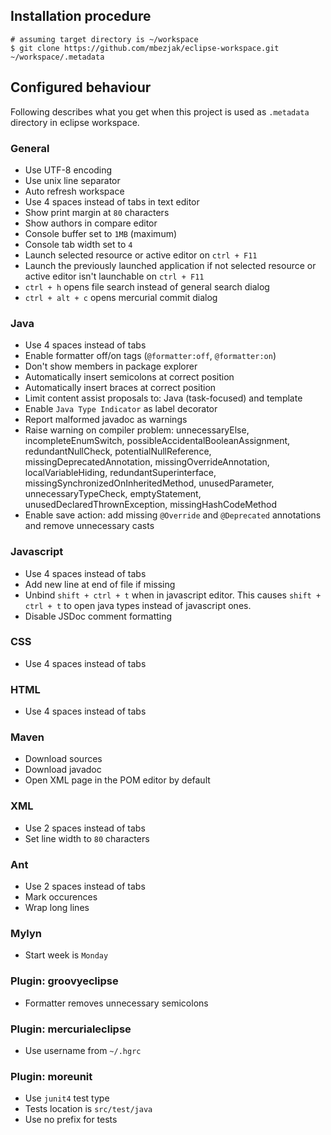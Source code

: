 ## Installation procedure

    # assuming target directory is ~/workspace
    $ git clone https://github.com/mbezjak/eclipse-workspace.git ~/workspace/.metadata

## Configured behaviour

Following describes what you get when this project is used as `.metadata`
directory in eclipse workspace.

### General

 * Use UTF-8 encoding
 * Use unix line separator
 * Auto refresh workspace
 * Use 4 spaces instead of tabs in text editor
 * Show print margin at `80` characters
 * Show authors in compare editor
 * Console buffer set to `1MB` (maximum)
 * Console tab width set to `4`
 * Launch selected resource or active editor on `ctrl + F11`
 * Launch the previously launched application if not selected resource or active
   editor isn't launchable on `ctrl + F11`
 * `ctrl + h` opens file search instead of general search dialog
 * `ctrl + alt + c` opens mercurial commit dialog

### Java

 * Use 4 spaces instead of tabs
 * Enable formatter off/on tags (`@formatter:off`, `@formatter:on`)
 * Don't show members in package explorer
 * Automatically insert semicolons at correct position
 * Automatically insert braces at correct position
 * Limit content assist proposals to: Java (task-focused) and template
 * Enable `Java Type Indicator` as label decorator
 * Report malformed javadoc as warnings
 * Raise warning on compiler problem: unnecessaryElse, incompleteEnumSwitch,
   possibleAccidentalBooleanAssignment, redundantNullCheck,
   potentialNullReference, missingDeprecatedAnnotation,
   missingOverrideAnnotation, localVariableHiding, redundantSuperinterface,
   missingSynchronizedOnInheritedMethod, unusedParameter, unnecessaryTypeCheck,
   emptyStatement, unusedDeclaredThrownException, missingHashCodeMethod
 * Enable save action: add missing `@Override` and `@Deprecated` annotations and
   remove unnecessary casts

### Javascript

 * Use 4 spaces instead of tabs
 * Add new line at end of file if missing
 * Unbind `shift + ctrl + t` when in javascript editor. This causes
   `shift + ctrl + t` to open java types instead of javascript ones.
 * Disable JSDoc comment formatting

### CSS

 * Use 4 spaces instead of tabs

### HTML

 * Use 4 spaces instead of tabs

### Maven

 * Download sources
 * Download javadoc
 * Open XML page in the POM editor by default

### XML

 * Use 2 spaces instead of tabs
 * Set line width to `80` characters

### Ant

 * Use 2 spaces instead of tabs
 * Mark occurences
 * Wrap long lines

### Mylyn

 * Start week is `Monday`

### Plugin: groovyeclipse

 * Formatter removes unnecessary semicolons

### Plugin: mercurialeclipse

 * Use username from `~/.hgrc`

### Plugin: moreunit

 * Use `junit4` test type
 * Tests location is `src/test/java`
 * Use no prefix for tests
